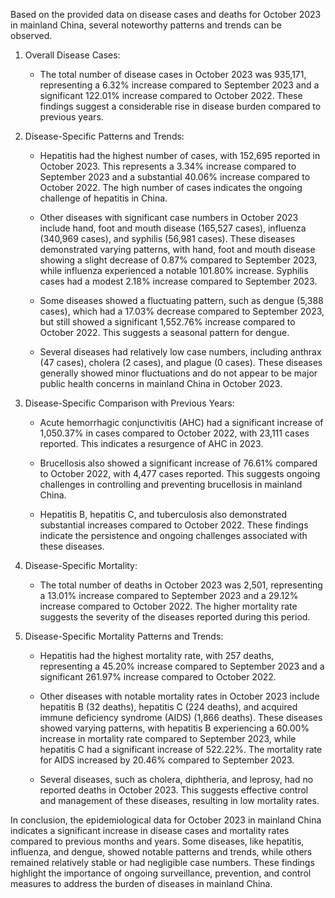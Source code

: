 Based on the provided data on disease cases and deaths for October 2023 in mainland China, several noteworthy patterns and trends can be observed.

1. Overall Disease Cases:
   - The total number of disease cases in October 2023 was 935,171, representing a 6.32% increase compared to September 2023 and a significant 122.01% increase compared to October 2022. These findings suggest a considerable rise in disease burden compared to previous years.

2. Disease-Specific Patterns and Trends:
   - Hepatitis had the highest number of cases, with 152,695 reported in October 2023. This represents a 3.34% increase compared to September 2023 and a substantial 40.06% increase compared to October 2022. The high number of cases indicates the ongoing challenge of hepatitis in China.
   
   - Other diseases with significant case numbers in October 2023 include hand, foot and mouth disease (165,527 cases), influenza (340,969 cases), and syphilis (56,981 cases). These diseases demonstrated varying patterns, with hand, foot and mouth disease showing a slight decrease of 0.87% compared to September 2023, while influenza experienced a notable 101.80% increase. Syphilis cases had a modest 2.18% increase compared to September 2023.
   
   - Some diseases showed a fluctuating pattern, such as dengue (5,388 cases), which had a 17.03% decrease compared to September 2023, but still showed a significant 1,552.76% increase compared to October 2022. This suggests a seasonal pattern for dengue.
   
   - Several diseases had relatively low case numbers, including anthrax (47 cases), cholera (2 cases), and plague (0 cases). These diseases generally showed minor fluctuations and do not appear to be major public health concerns in mainland China in October 2023.

3. Disease-Specific Comparison with Previous Years:
   - Acute hemorrhagic conjunctivitis (AHC) had a significant increase of 1,050.37% in cases compared to October 2022, with 23,111 cases reported. This indicates a resurgence of AHC in 2023.
   
   - Brucellosis also showed a significant increase of 76.61% compared to October 2022, with 4,477 cases reported. This suggests ongoing challenges in controlling and preventing brucellosis in mainland China.
   
   - Hepatitis B, hepatitis C, and tuberculosis also demonstrated substantial increases compared to October 2022. These findings indicate the persistence and ongoing challenges associated with these diseases.

4. Disease-Specific Mortality:
   - The total number of deaths in October 2023 was 2,501, representing a 13.01% increase compared to September 2023 and a 29.12% increase compared to October 2022. The higher mortality rate suggests the severity of the diseases reported during this period.

5. Disease-Specific Mortality Patterns and Trends:
   - Hepatitis had the highest mortality rate, with 257 deaths, representing a 45.20% increase compared to September 2023 and a significant 261.97% increase compared to October 2022.
   
   - Other diseases with notable mortality rates in October 2023 include hepatitis B (32 deaths), hepatitis C (224 deaths), and acquired immune deficiency syndrome (AIDS) (1,866 deaths). These diseases showed varying patterns, with hepatitis B experiencing a 60.00% increase in mortality rate compared to September 2023, while hepatitis C had a significant increase of 522.22%. The mortality rate for AIDS increased by 20.46% compared to September 2023.
   
   - Several diseases, such as cholera, diphtheria, and leprosy, had no reported deaths in October 2023. This suggests effective control and management of these diseases, resulting in low mortality rates.

In conclusion, the epidemiological data for October 2023 in mainland China indicates a significant increase in disease cases and mortality rates compared to previous months and years. Some diseases, like hepatitis, influenza, and dengue, showed notable patterns and trends, while others remained relatively stable or had negligible case numbers. These findings highlight the importance of ongoing surveillance, prevention, and control measures to address the burden of diseases in mainland China.